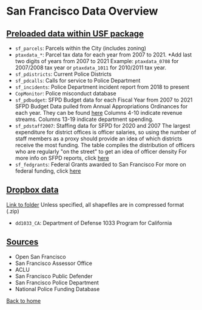 # San Francisco Data Overview




## <ins> Preloaded data within USF package </ins> 


- `sf_parcels`: Parcels within the City (includes zoning)
- `ptaxdata_*`: Parcel tax data for each year from 2007 to 2021.
  *Add last two digits of years from 2007 to 2021
  Example: `ptaxdata_0708` for 2007/2008 tax year or `ptaxdata_1011` for 2010/2011
  tax year.
- `sf_pdistricts`: Current Police Districts
- `sf_pdcalls`: Calls for service to Police Department
- `sf_incidents`: Police Department incident report from 2018 to present
- `CopMonitor`: Police misconduct database
- `sf_pdbudget`: SFPD Budget data for each Fiscal Year from 2007 to 2021
  SFPD Budget Data pulled from Annual Appropriations Ordinances for each year. They can be found [here](https://openbook.sfgov.org/webreports/search.aspx?searchString=&year=1986&year2=2021&type=CityBudgets&index=0&index2=3&index3=0)
  Columns 4-10 indicate revenue streams. Columns 13-19 indicate department spending.          
- `sf_pdstaff2007`: Staffing data for SFPD for 2020 and 2007
  The largest expenditure for district offices is officer salaries, so using the number of staff members as a proxy should provide an idea of which districts receive the most funding.
  The table compiles the distribution of officers who are regularly "on the street" to get an idea of officer density
  For more info on SFPD reports, click [here](https://www.sanfranciscopolice.org/your-sfpd/published-reports)
- `sf_fedgrants`: Federal Grants awarded to San Francisco
  For more on federal funding, click [here](https://www.usaspending.gov/search/?hash=1bc27eda4fd1ca4ad84638d682e995cf)
  
  
## <ins> Dropbox data </ins>

 [Link to folder](https://www.dropbox.com/sh/jh6zs8667w2b9wz/AADup1H0hIQktDqFQ0JQwwyIa?dl=0)
 Unless specified, all shapefiles are in compressed format (.zip)
 
- `dd1033_CA`: Department of Defense 1033 Program for California


## <ins> Sources </ins>

- Open San Francisco
- San Francisco Assessor Office
- ACLU
- San Francisco Public Defender
- San Francisco Police Department
- National Police Funding Database


[Back to home](https://github.com/agroimpacts/USF#readme)
